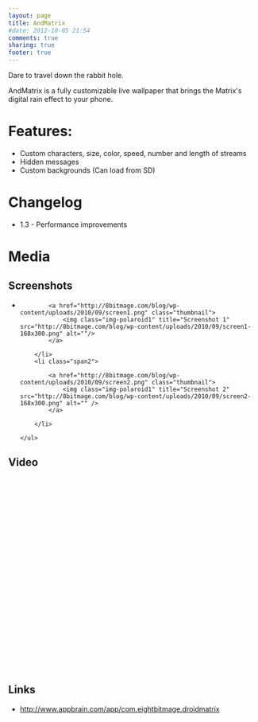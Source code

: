 ```yaml
---
layout: page
title: AndMatrix
#date: 2012-10-05 21:54
comments: true
sharing: true
footer: true
---
```


Dare to travel down the rabbit hole.

AndMatrix is a fully customizable live wallpaper that brings the Matrix's digital rain effect to your phone.

# Features:

* Custom characters, size, color, speed, number and length of streams
* Hidden messages
* Custom backgrounds (Can load from SD)


# Changelog

* 1.3 - Performance improvements

# Media

## Screenshots

<div class="row-fluid">
    <ul class="thumbnails">
        <li class="span2">

            <a href="http://8bitmage.com/blog/wp-content/uploads/2010/09/screen1.png" class="thumbnail">
                <img class="img-polaroid1" title="Screenshot 1" src="http://8bitmage.com/blog/wp-content/uploads/2010/09/screen1-168x300.png" alt=""/>
            </a>

        </li>
        <li class="span2">

            <a href="http://8bitmage.com/blog/wp-content/uploads/2010/09/screen2.png" class="thumbnail">
                <img class="img-polaroid1" title="Screenshot 2" src="http://8bitmage.com/blog/wp-content/uploads/2010/09/screen2-168x300.png" alt="" />
            </a>

        </li>

    </ul>
</div>


## Video

<object classid="clsid:d27cdb6e-ae6d-11cf-96b8-444553540000" width="480" height="385" codebase="http://download.macromedia.com/pub/shockwave/cabs/flash/swflash.cab#version=6,0,40,0"><param name="allowFullScreen" value="true" /><param name="allowscriptaccess" value="always" /><param name="src" value="http://www.youtube.com/v/3sSQeTrjYbk?fs=1&amp;hl=en_US&amp;color1=0x234900&amp;color2=0x4e9e00" /><param name="allowfullscreen" value="true" /><embed type="application/x-shockwave-flash" width="480" height="385" src="http://www.youtube.com/v/3sSQeTrjYbk?fs=1&amp;hl=en_US&amp;color1=0x234900&amp;color2=0x4e9e00" allowfullscreen="true" allowscriptaccess="always"></embed></object>




## Links

* <http://www.appbrain.com/app/com.eightbitmage.droidmatrix>

